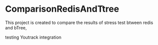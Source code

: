 ComparisonRedisAndTtree
=======================

This project is created to compare the results of stress test btween redis and bTree,

testing Youtrack integration
